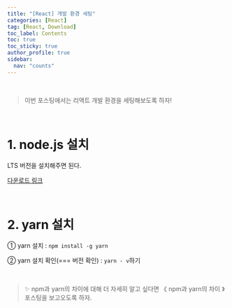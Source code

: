 ```yaml
---
title: "[React] 개발 환경 세팅"
categories: [React]
tag: [React, Download]
toc_label: Contents
toc: true
toc_sticky: true
author_profile: true
sidebar:
  nav: "counts"
---
```


<br>

> 이번 포스팅에서는 리액트 개발 환경을 세팅해보도록 하자!

<br>

# 1. node.js 설치

LTS 버전을 설치해주면 된다.

[다운로드 링크](https://nodejs.org/en/download)

<br>

# 2. yarn 설치

① yarn 설치 : `npm install -g yarn`

② yarn 설치 확인(=== 버전 확인) : `yarn - v`하기

<br>

> ✨ npm과 yarn의 차이에 대해 더 자세히 알고 싶다면 《 npm과 yarn의 차이 》포스팅을 보고오도록 하자.

<br>
